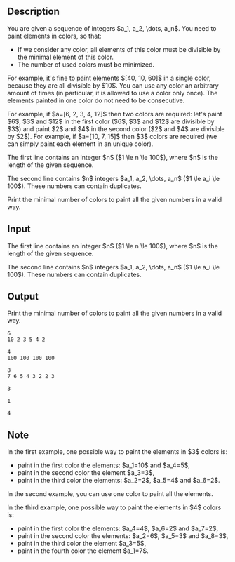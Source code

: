 ## Description

<div><p>You are given a sequence of integers $a_1, a_2, \dots, a_n$. You need to paint elements in colors, so that: </p><ul> <li> If we consider any color, all elements of this color must be divisible by the minimal element of this color. </li><li> The number of used colors must be minimized. </li></ul><p>For example, it's fine to paint elements $[40, 10, 60]$ in a single color, because they are all divisible by $10$. You can use any color an arbitrary amount of times (in particular, it is allowed to use a color only once). The elements painted in one color do not need to be consecutive.</p><p>For example, if $a=[6, 2, 3, 4, 12]$ then two colors are required: let's paint $6$, $3$ and $12$ in the first color ($6$, $3$ and $12$ are divisible by $3$) and paint $2$ and $4$ in the second color ($2$ and $4$ are divisible by $2$). For example, if $a=[10, 7, 15]$ then $3$ colors are required (we can simply paint each element in an unique color).</p></div><div class="input-specification"><p>The first line contains an integer $n$ ($1 \le n \le 100$), where $n$ is the length of the given sequence.</p><p>The second line contains $n$ integers $a_1, a_2, \dots, a_n$ ($1 \le a_i \le 100$). These numbers can contain duplicates.</p></div><div class="output-specification"><p>Print the minimal number of colors to paint all the given numbers in a valid way.</p></div>

## Input

<p>The first line contains an integer $n$ ($1 \le n \le 100$), where $n$ is the length of the given sequence.</p><p>The second line contains $n$ integers $a_1, a_2, \dots, a_n$ ($1 \le a_i \le 100$). These numbers can contain duplicates.</p>

## Output

<p>Print the minimal number of colors to paint all the given numbers in a valid way.</p>





```input1
6
10 2 3 5 4 2
```




```input2
4
100 100 100 100
```




```input3
8
7 6 5 4 3 2 2 3
```




```output1
3
```




```output2
1
```




```output3
4
```



## Note

<p>In the first example, one possible way to paint the elements in $3$ colors is:</p><ul> <li> paint in the first color the elements: $a_1=10$ and $a_4=5$, </li><li> paint in the second color the element $a_3=3$, </li><li> paint in the third color the elements: $a_2=2$, $a_5=4$ and $a_6=2$. </li></ul><p>In the second example, you can use one color to paint all the elements.</p><p>In the third example, one possible way to paint the elements in $4$ colors is:</p><ul> <li> paint in the first color the elements: $a_4=4$, $a_6=2$ and $a_7=2$, </li><li> paint in the second color the elements: $a_2=6$, $a_5=3$ and $a_8=3$, </li><li> paint in the third color the element $a_3=5$, </li><li> paint in the fourth color the element $a_1=7$. </li></ul>
